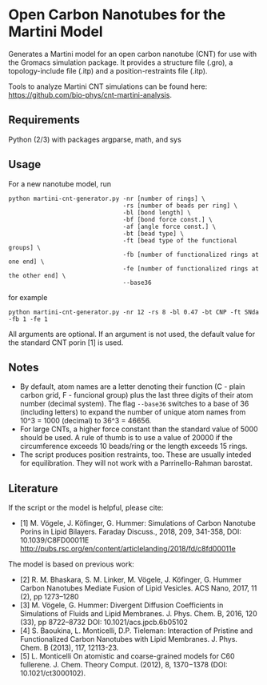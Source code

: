 # Open Carbon Nanotubes for the Martini Model

Generates a Martini model for an open carbon nanotube (CNT) for use with the Gromacs simulation package.
It provides a structure file (.gro), a topology-include file (.itp) and a position-restraints file (.itp).

Tools to analyze Martini CNT simulations can be found here: https://github.com/bio-phys/cnt-martini-analysis. 

## Requirements

Python (2/3) with packages argparse, math, and sys

## Usage

For a new nanotube model, run 

    python martini-cnt-generator.py -nr [number of rings] \
                                    -rs [number of beads per ring] \
                                    -bl [bond length] \
                                    -bf [bond force const.] \
                                    -af [angle force const.] \
                                    -bt [bead type] \
                                    -ft [bead type of the functional groups] \
                                    -fb [number of functionalized rings at one end] \
                                    -fe [number of functionalized rings at the other end] \
                                    --base36

for example

    python martini-cnt-generator.py -nr 12 -rs 8 -bl 0.47 -bt CNP -ft SNda -fb 1 -fe 1

All arguments are optional. If an argument is not used, the default value for the standard CNT porin [1] is used.

## Notes

* By default, atom names are a letter denoting their function (C - plain carbon grid, F - funcional group) plus the last three digits of their atom number (decimal system). The flag `--base36` switches to a base of 36 (including letters) to expand the number of unique atom names from 10^3 = 1000 (decimal) to 36^3 = 46656.
* For large CNTs, a higher force constant than the standard value of 5000 should be used. A rule of thumb is to use a value of 20000 if the circumference exceeds 10 beads/ring or the length exceeds 15 rings. 
* The script produces position restraints, too. These are usually inteded for equilibration. They will not work with a Parrinello-Rahman barostat. 

## Literature

If the script or the model is helpful, please cite:
- [1]  M. Vögele, J. Köfinger, G. Hummer: 
    Simulations of Carbon Nanotube Porins in Lipid Bilayers.
    Faraday Discuss., 2018, 209, 341-358, DOI: 10.1039/C8FD00011E  
    http://pubs.rsc.org/en/content/articlelanding/2018/fd/c8fd00011e

The model is based on previous work:
- [2] R. M. Bhaskara, S. M. Linker, M. Vögele, J. Köfinger, G. Hummer 
    Carbon Nanotubes Mediate Fusion of Lipid Vesicles.
    ACS Nano, 2017, 11 (2), pp 1273–1280
- [3] M. Vögele, G. Hummer:
    Divergent Diffusion Coefficients in Simulations of Fluids and Lipid Membranes.
    J. Phys. Chem. B, 2016, 120 (33), pp 8722–8732
    DOI: 10.1021/acs.jpcb.6b05102
- [4] S. Baoukina, L. Monticelli, D.P. Tieleman:
    Interaction of Pristine and Functionalized Carbon Nanotubes with Lipid Membranes. 
    J. Phys. Chem. B (2013), 117, 12113-23.
- [5] L. Monticelli
    On atomistic and coarse-grained models for C60 fullerene. 
    J. Chem. Theory Comput. (2012), 8, 1370−1378 (DOI: 10.1021/ct3000102). 


